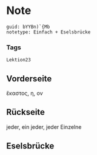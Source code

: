# Note
```
guid: bYYBn)`{Mb
notetype: Einfach + Eselsbrücke
```

### Tags
```
Lektion23
```

## Vorderseite
ἕκαστος, η, ον

## Rückseite
jeder, ein jeder, jeder Einzelne

## Eselsbrücke


